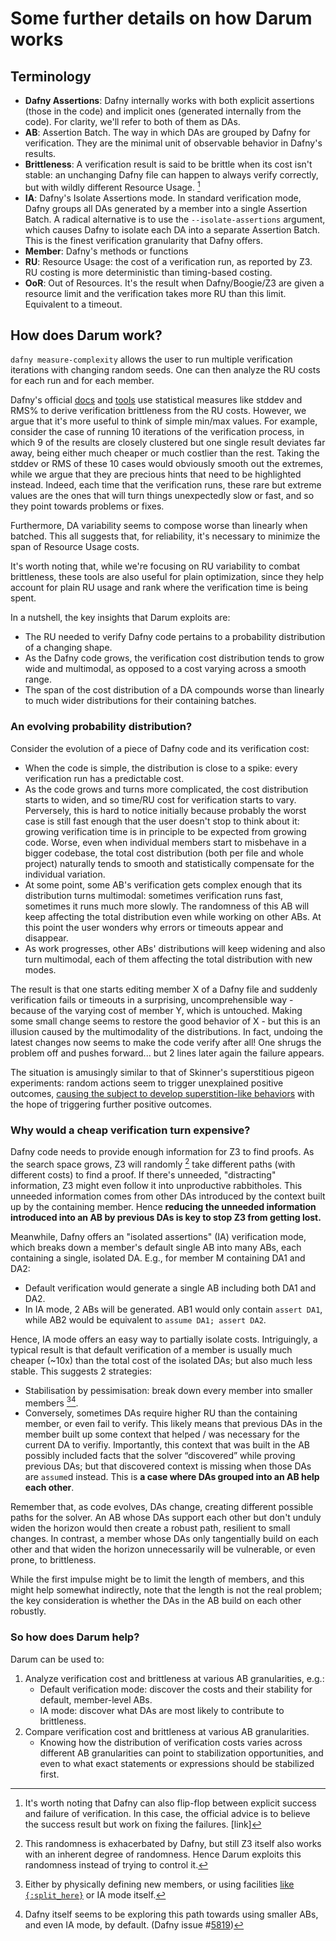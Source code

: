 # Some further details on how Darum works

## Terminology

* **Dafny Assertions**: Dafny internally works with both explicit assertions (those in the code) and implicit ones (generated internally from the code). For clarity, we'll refer to both of them as DAs.
* **AB**: Assertion Batch. The way in which DAs are grouped by Dafny for verification. They are the minimal unit of observable behavior in Dafny's results.
* **Brittleness**: A verification result is said to be brittle when its cost isn't stable: an unchanging Dafny file can happen to always verify correctly, but with wildly different Resource Usage. [^1]
* **IA**: Dafny's Isolate Assertions mode. In standard verification mode, Dafny groups all DAs generated by a member into a single Assertion Batch. A radical alternative is to use the `--isolate-assertions` argument, which causes Dafny to isolate each DA into a separate Assertion Batch. This is the finest verification granularity that Dafny offers.
* **Member**: Dafny's methods or functions
* **RU**: Resource Usage: the cost of a verification run, as reported by Z3. RU costing is more deterministic than timing-based costing.
* **OoR**: Out of Resources. It's the result when Dafny/Boogie/Z3 are given a resource limit and the verification takes more RU than this limit. Equivalent to a timeout.

[^1]: It's worth noting that Dafny can also flip-flop between explicit success and failure of verification. In this case, the official advice is to believe the success result but work on fixing the failures. [link]

## How does Darum work?

`dafny measure-complexity` allows the user to run multiple verification iterations with changing random seeds. One can then analyze the RU costs for each run and for each member.

Dafny's official [docs](https://dafny.org/dafny/DafnyRef/DafnyRef.html#sec-brittle-verification) and [tools](https://github.com/dafny-lang/dafny-reportgenerator/blob/main/README.md) use statistical measures like stddev and RMS% to derive verification brittleness from the RU costs. However, we argue that it's more useful to think of simple min/max values. For example, consider the case of running 10 iterations of the verification process, in which 9 of the results are closely clustered but one single result deviates far away, being either much cheaper or much costlier than the rest. Taking the stddev or RMS of these 10 cases would obviously smooth out the extremes, while we argue that they are precious hints that need to be highlighted instead. Indeed, each time that the verification runs, these rare but extreme values are the ones that will turn things unexpectedly slow or fast, and so they point towards problems or fixes.

Furthermore, DA variability seems to compose worse than linearly when batched. This all suggests that, for reliability, it's necessary to minimize the span of Resource Usage costs.

It's worth noting that, while we're focusing on RU variability to combat brittleness, these tools are also useful for plain optimization, since they help account for plain RU usage and rank where the verification time is being spent.

In a nutshell, the key insights that Darum exploits are:
* The RU needed to verify Dafny code pertains to a probability distribution of a changing shape.
* As the Dafny code grows, the verification cost distribution tends to grow wide and multimodal, as opposed to a cost varying across a smooth range.
* The span of the cost distribution of a DA compounds worse than linearly to much wider distributions for their containing batches.

### An evolving probability distribution?

Consider the evolution of a piece of Dafny code and its verification cost:
* When the code is simple, the distribution is close to a spike: every verification run has a predictable cost.
* As the code grows and turns more complicated, the cost distribution starts to widen, and so time/RU cost for verification starts to vary. Perversely, this is hard to notice initially because probably the worst case is still fast enough that the user doesn't stop to think about it: growing verification time is in principle to be expected from growing code. Worse, even when individual members start to misbehave in a bigger codebase, the total cost distribution (both per file and whole project) naturally tends to smooth and statistically compensate for the individual variation.
* At some point, some AB's verification gets complex enough that its distribution turns multimodal: sometimes verification runs fast, sometimes it runs much more slowly. The randomness of this AB will keep affecting the total distribution even while working on other ABs. At this point the user wonders why errors or timeouts appear and disappear.
* As work progresses, other ABs' distributions will keep widening and also turn multimodal, each of them affecting the total distribution with new modes.

The result is that one starts editing member X of a Dafny file and suddenly verification fails or timeouts in a surprising, uncomprehensible way - because of the varying cost of member Y, which is untouched. Making some small change seems to restore the good behavior of X - but this is an illusion caused by the multimodality of the distributions. In fact, undoing the latest changes now seems to make the code verify after all! One shrugs the problem off and pushes forward... but 2 lines later again the failure appears.

The situation is amusingly similar to that of Skinner's superstitious pigeon experiments: random actions seem to trigger unexplained positive outcomes, [causing the subject to develop superstition-like behaviors](https://www.youtube.com/watch?v=7XbH78wscGw) with the hope of triggering further positive outcomes.

### Why would a cheap verification turn expensive?

Dafny code needs to provide enough information for Z3 to find proofs. As the search space grows, Z3 will randomly [^3] take different paths (with different costs) to find a proof. If there's unneeded, "distracting" information, Z3 might even follow it into unproductive rabbitholes. This unneeded information comes from other DAs introduced by the context built up by the containing member. Hence **reducing the unneeded information introduced into an AB by previous DAs is key to stop Z3 from getting lost.**

[^3]: This randomness is exhacerbated by Dafny, but still Z3 itself also works with an inherent degree of randomness. Hence Darum exploits this randomness instead of trying to control it.

Meanwhile, Dafny offers an "isolated assertions" (IA) verification mode, which breaks down a member's default single AB into many ABs, each containing a single, isolated DA. E.g., for member M containing DA1 and DA2:
* Default verification would generate a single AB including both DA1 and DA2.
* In IA mode, 2 ABs will be generated. AB1 would only contain `assert DA1`, while AB2 would be equivalent to `assume DA1; assert DA2`.

Hence, IA mode offers an easy way to partially isolate costs. Intriguingly, a typical result is that default verification of a member is usually much cheaper (~10x) than the total cost of the isolated DAs; but also much less stable. This suggests 2 strategies:
  - Stabilisation by pessimisation: break down every member into smaller members [^2][^4].
  - Conversely, sometimes DAs require higher RU than the containing member, or even fail to verify. This likely means that previous DAs in the member built up some context that helped / was necessary for the current DA to verifiy. Importantly, this context that was built in the AB possibly included facts that the solver “discovered” while proving previous DAs; but that discovered context is missing when those DAs are `assume`d instead. This is **a case where DAs grouped into an AB help each other**.

Remember that, as code evolves, DAs change, creating different possible paths for the solver. An AB whose DAs support each other but don't unduly widen the horizon would then create a robust path, resilient to small changes. In contrast, a member whose DAs only tangentially build on each other and that widen the horizon unnecessarily will be vulnerable, or even prone, to brittleness.

While the first impulse might be to limit the length of members, and this might help somewhat indirectly, note that the length is not the real problem; the key consideration is whether the DAs in the AB build on each other robustly.

[^2]: Either by physically defining new members, or using facilities [like `{:split_here}`](https://dafny.org/dafny/DafnyRef/DafnyRef.html#sec-split_here) or IA mode itself.
[^4]: Dafny itself seems to be exploring this path towards using smaller ABs, and even IA mode, by default. (Dafny issue #[5819](https://github.com/dafny-lang/dafny/issues/5819))

### So how does Darum help?

Darum can be used to:
1. Analyze verification cost and brittleness at various AB granularities, e.g.:
    * Default verification mode: discover the costs and their stability for default, member-level ABs.
    * IA mode: discover what DAs are most likely to contribute to brittleness.
2. Compare verification cost and brittleness at various AB granularities.
    * Knowing how the distribution of verification costs varies across different AB granularities can point to stabilization opportunities, and even to what exact statements or expressions should be stabilized first.
